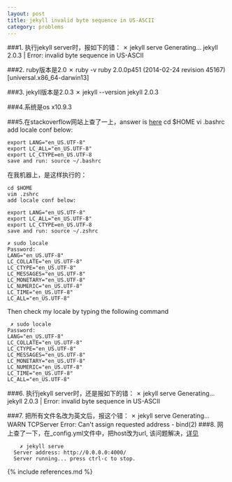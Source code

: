 ```yaml
---
layout: post
title: jekyll invalid byte sequence in US-ASCII
category: problems
---
```




###1. 执行jekyll server时，报如下的错：
	    ✗ jekyll serve
          Generating...
    jekyll 2.0.3 | Error:  invalid byte sequence in US-ASCII
    
###2. ruby版本是2.0
	✗ ruby -v
	ruby 2.0.0p451 (2014-02-24 revision 45167) [universal.x86_64-darwin13]
	
###3. jekyll版本是2.0.3
	✗ jekyll --version
	jekyll 2.0.3
	
###4.系统是os x10.9.3

###5.在stackoverflow网站上查了一上，answer is [here](http://stackoverflow.com/questions/3192128/invalid-byte-sequence-in-us-ascii-ruby-1-9-rails-2-3-8-mongodb-mongo-mapp) 
	cd $HOME
	vi .bashrc
	add locale conf below:

	export LANG="en_US.UTF-8"
	export LC_ALL="en_US.UTF-8"
	export LC_CTYPE=en_US.UTF-8
	save and run: source ~/.bashrc
在我机器上，是这样执行的：

	cd $HOME
	vim .zshrc
	add locale conf below:
	
	export LANG="en_US.UTF-8"
	export LC_ALL="en_US.UTF-8"
	export LC_CTYPE=en_US.UTF-8
	save and run: source ~/.zshrc

    ✗ sudo locale
    Password:
    LANG="en_US.UTF-8"
    LC_COLLATE="en_US.UTF-8"
    LC_CTYPE="en_US.UTF-8"
    LC_MESSAGES="en_US.UTF-8"
    LC_MONETARY="en_US.UTF-8"
    LC_NUMERIC="en_US.UTF-8"
    LC_TIME="en_US.UTF-8"
    LC_ALL="en_US.UTF-8"
    
Then check my locale by typing the following command

	 ✗ sudo locale
    Password:
    LANG="en_US.UTF-8"
    LC_COLLATE="en_US.UTF-8"
    LC_CTYPE="en_US.UTF-8"
    LC_MESSAGES="en_US.UTF-8"
    LC_MONETARY="en_US.UTF-8"
    LC_NUMERIC="en_US.UTF-8"
    LC_TIME="en_US.UTF-8"
    LC_ALL="en_US.UTF-8"
    
###6. 执行jekyll server时，还是报如下的错：
	    ✗ jekyll serve
          Generating...
    jekyll 2.0.3 | Error:  invalid byte sequence in US-ASCII
    
###7. 把所有文件名改为英文后，报这个错：
		✗ jekyll serve
          Generating...
      WARN  TCPServer Error: Can't assign requested address - bind(2)
###8. 网上查了一下，在_config.yml文件中，把host改为url, 该问题解决，[详见](https://github.com/jekyll/jekyll/issues/1402)

		✗ jekyll serve
      Server address: http://0.0.0.0:4000/
      Server running... press ctrl-c to stop.
 


	
	
	







{% include references.md %}
